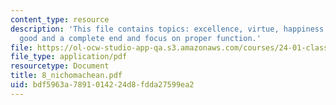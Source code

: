 ```yaml
---
content_type: resource
description: 'This file contains topics: excellence, virtue, happiness as a self sufficient
  good and a complete end and focus on proper function.'
file: https://ol-ocw-studio-app-qa.s3.amazonaws.com/courses/24-01-classics-in-western-philosophy-spring-2006/bdf5963a7891014224d8fdda27599ea2_8_nichomachean.pdf
file_type: application/pdf
resourcetype: Document
title: 8_nichomachean.pdf
uid: bdf5963a-7891-0142-24d8-fdda27599ea2
---
```

